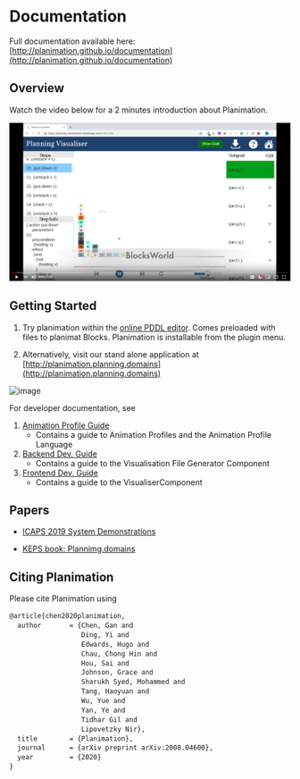 # Documentation

Full documentation available here: [http://planimation.github.io/documentation](http://planimation.github.io/documentation)


## Overview

Watch the video below for a 2 minutes introduction about Planimation.

[![Youtube](./docs/images/readme/youtube.png)](https://youtu.be/Cj2rWdt1YQU)


## Getting Started

1. Try planimation within the [online PDDL editor](https://tinyurl.com/yxlt96fp). Comes preloaded with files to planimat Blocks. Planimation is installable from the plugin menu. 

2. Alternatively, visit our stand alone application at [http://planimation.planning.domains](http://planimation.planning.domains)

![image](./docs/images/readme/demo.gif)

For developer documentation, see

1. [Animation Profile Guide](https://planimation.github.io/documentation/ap_guide/)
    * Contains a guide to Animation Profiles and the Animation Profile Language
2. [Backend Dev. Guide](https://planimation.github.io/documentation/VFG_guide/)
    * Contains a guide to the Visualisation File Generator Component
3. [Frontend Dev. Guide](https://planimation.github.io/documentation/Visualiser_guide/)
    * Contains a guide to the VisualiserComponent 

## Papers

- [ICAPS 2019 System Demonstrations](https://arxiv.org/pdf/2008.04600.pdf)

- [KEPS book: Plannimg.domains](https://link.springer.com/chapter/10.1007/978-3-030-38561-3_5#readcube-epdf)


## Citing Planimation

Please cite Planimation using
``` latex
@article{chen2020planimation,
  author       = {Chen, Gan and
                  Ding, Yi and
                  Edwards, Hugo and
                  Chau, Chong Hin and
                  Hou, Sai and
                  Johnson, Grace and
                  Sharukh Syed, Mohammed and
                  Tang, Haoyuan and
                  Wu, Yue and
                  Yan, Ye and
                  Tidhar Gil and
                  Lipovetzky Nir},
  title        = {Planimation},
  journal      = {arXiv preprint arXiv:2008.04600},
  year         = {2020}
}
```
